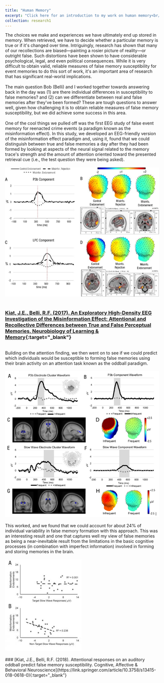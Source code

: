 ```yaml
---
title: "Human Memory"
excerpt: "Click here for an introduction to my work on human memory<br/><br/><img src='/images/neurons1.webp'>"
collection: research1
---
```

The choices we make and experiences we have ultimately end up stored in memory. When retrieved, we have to decide whether a particular memory is true or if it's changed over time. Intriguingly, research has shown that many of our recollections are biased—painting a rosier picture of reality—or outright false. Such distortions have been shown to have considerable psychological, legal,  and even political consequences. While it is very difficult to obtain valid, reliable measures of false memory susceptibility for event memories to do this sort of work, it's an important area of research that has significant real-world implications. 
<br/><br/>
The main question Bob (Belli) and I worked together towards answering back in the day was (1) are there individual differences in susceptibility to false memories? and (2) can we differentiate between real and false memories after they've been formed? These are tough questions to answer well, given how challenging it is to obtain reliable measures of false memory susceptibility, but we did achieve some success in this area.
<br/><br/>
One of the cool things we pulled off was the first EEG study of false event memory for reenacted crime events (a paradigm known as the misinformation effect). In this study, we developed an EEG-friendly version of the misinformation effect paradigm and, using it, found that we could distinguish between true and false memories a day after they had been formed by looking at aspects of the neural signal related to the memory trace's strength and the amount of attention oriented toward the presented retrieval cue (i.e., the test question they were being asked).
<br/><br/>
<img src='/images/falsememory1.jpg'>
<br/><br/>
### [Kiat, J.E., Belli, R.F. (2017). An Exploratory High-Density EEG Investigation of the Misinformation Effect: Attentional and Recollective Differences between True and False Perceptual Memories. Neurobiology of Learning & Memory](https://www.researchgate.net/publication/316372522_An_Exploratory_High-Density_EEG_Investigation_of_the_Misinformation_Effect_Attentional_and_Recollective_Differences_between_True_and_False_Perceptual_Memories){:target="_blank"}
<br/>
Building on the attention finding, we then went on to see if we could predict which individuals would be susceptible to forming false memories using their brain activity on an attention task known as the oddball paradigm. 
<br/><br/>
<img src='/images/falsememory2.jpg'>
<br/><br/>
This worked, and we found that we could account for about 24% of individual variability in false memory formation with this approach. This was an interesting result and one that captures well my view of false memories as being a near-inevitable result from the limitations in the basic cognitive processes (in combination with imperfect information) involved in forming and storing memories in the brain.
<br/><br/>
<img src='/images/falsememory3.jpg'>
<br/><br/>
### [Kiat, J.E., Belli, R.F. (2018). Attentional responses on an auditory oddball predict false memory susceptibility. Cognitive, Affective & Behavioral Neuroscience](https://link.springer.com/article/10.3758/s13415-018-0618-0){:target="_blank"}

